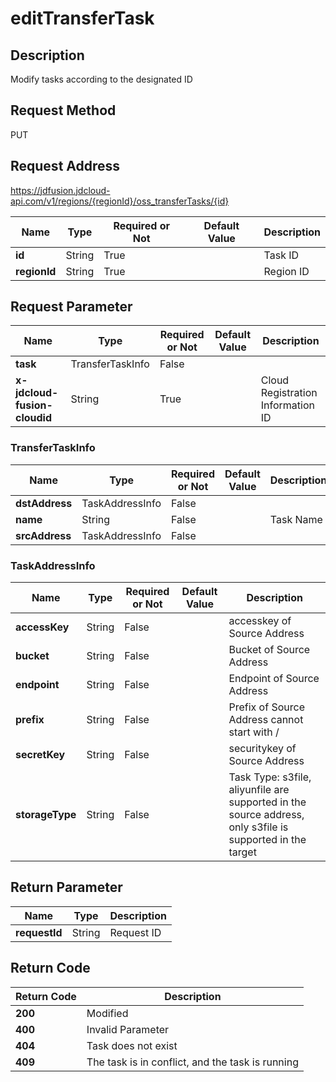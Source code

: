 # editTransferTask


## Description
Modify tasks according to the designated ID

## Request Method
PUT

## Request Address
https://jdfusion.jdcloud-api.com/v1/regions/{regionId}/oss_transferTasks/{id}

|Name|Type|Required or Not|Default Value|Description|
|---|---|---|---|---|
|**id**|String|True| |Task ID|
|**regionId**|String|True| |Region ID|

## Request Parameter
|Name|Type|Required or Not|Default Value|Description|
|---|---|---|---|---|
|**task**|TransferTaskInfo|False| | |
|**x-jdcloud-fusion-cloudid**|String|True| |Cloud Registration Information ID|

### TransferTaskInfo
|Name|Type|Required or Not|Default Value|Description|
|---|---|---|---|---|
|**dstAddress**|TaskAddressInfo|False| | |
|**name**|String|False| |Task Name|
|**srcAddress**|TaskAddressInfo|False| | |
### TaskAddressInfo
|Name|Type|Required or Not|Default Value|Description|
|---|---|---|---|---|
|**accessKey**|String|False| |accesskey of Source Address|
|**bucket**|String|False| |Bucket of Source Address|
|**endpoint**|String|False| |Endpoint of Source Address|
|**prefix**|String|False| |Prefix of Source Address cannot start with /|
|**secretKey**|String|False| |securitykey of Source Address|
|**storageType**|String|False| |Task Type: s3file, aliyunfile are supported in the source address, only s3file is supported in the target|

## Return Parameter
|Name|Type|Description|
|---|---|---|
|**requestId**|String|Request ID|


## Return Code
|Return Code|Description|
|---|---|
|**200**|Modified|
|**400**|Invalid Parameter|
|**404**|Task does not exist|
|**409**|The task is in conflict, and the task is running|
